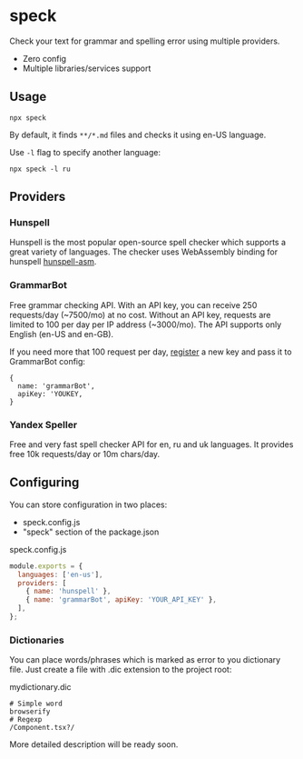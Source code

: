 # speck

Check your text for grammar and spelling error using multiple providers.

- Zero config
- Multiple libraries/services support

## Usage

`npx speck`

By default, it finds `**/*.md` files and checks it using en-US language.

Use `-l` flag to specify another language:

`npx speck -l ru`

## Providers

### Hunspell

Hunspell is the most popular open-source spell checker which supports a great
variety of languages. The checker uses WebAssembly binding for hunspell
[hunspell-asm](https://github.com/kwonoj/hunspell-asm).

### GrammarBot

Free grammar checking API. With an API key, you can receive 250 requests/day
(~7500/mo) at no cost. Without an API key, requests are limited to 100 per
day per IP address (~3000/mo). The API supports only English (en-US and en-GB).

If you need more that 100 request per day,
[register](https://www.grammarbot.io/signup) a new key and pass it to
GrammarBot config: 

```
{
  name: 'grammarBot',
  apiKey: 'YOUKEY,
}
```

### Yandex Speller

Free and very fast spell checker API for en, ru and uk languages. It provides
free 10k requests/day or 10m chars/day.

## Configuring

You can store configuration in two places:
 - speck.config.js
 - "speck" section of the package.json

speck.config.js

```js
module.exports = {
  languages: ['en-us'],
  providers: [
    { name: 'hunspell' },
    { name: 'grammarBot', apiKey: 'YOUR_API_KEY' },
  ],
};
```

### Dictionaries
You can place words/phrases which is marked as error to you dictionary file.
Just create a file with .dic extension to the project root:

mydictionary.dic
```
# Simple word
browserify
# Regexp
/Component.tsx?/
```

More detailed description will be ready soon.
